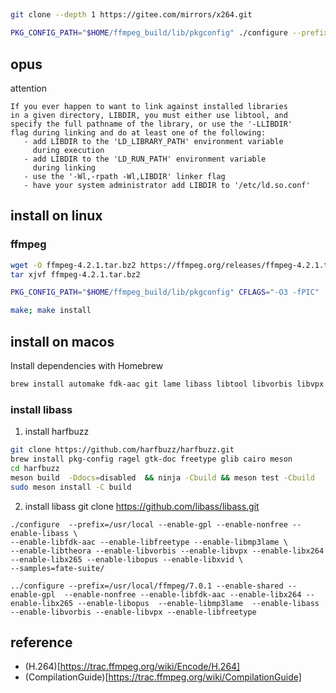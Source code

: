 
##
```bash
git clone --depth 1 https://gitee.com/mirrors/x264.git

PKG_CONFIG_PATH="$HOME/ffmpeg_build/lib/pkgconfig" ./configure --prefix="$HOME/ffmpeg_build" --enable-static --enable-pic
```

## opus

attention
```
If you ever happen to want to link against installed libraries
in a given directory, LIBDIR, you must either use libtool, and
specify the full pathname of the library, or use the '-LLIBDIR'
flag during linking and do at least one of the following:
   - add LIBDIR to the 'LD_LIBRARY_PATH' environment variable
     during execution
   - add LIBDIR to the 'LD_RUN_PATH' environment variable
     during linking
   - use the '-Wl,-rpath -Wl,LIBDIR' linker flag
   - have your system administrator add LIBDIR to '/etc/ld.so.conf'

```
## install on linux
### ffmpeg
```bash
wget -O ffmpeg-4.2.1.tar.bz2 https://ffmpeg.org/releases/ffmpeg-4.2.1.tar.bz2 && \
tar xjvf ffmpeg-4.2.1.tar.bz2

PKG_CONFIG_PATH="$HOME/ffmpeg_build/lib/pkgconfig" CFLAGS="-O3 -fPIC" ../configure --prefix="$HOME/ffmpeg_build"  --pkg-config-flags="--static"  --extra-cflags="-I$HOME/ffmpeg_build/include"  --extra-ldflags="-L$HOME/ffmpeg_build/lib"  --extra-libs="-lpthread -lm" --bindir="$HOME/bin" --enable-gpl  --enable-libass  --enable-libfdk-aac --enable-libfreetype --enable-libmp3lame --enable-libopus --enable-libvorbis --enable-libvpx  --enable-libx264 --enable-libx265 --enable-pic --enable-shared --enable-nonfree

make; make install
```


## install on macos

Install dependencies with Homebrew
```bash
brew install automake fdk-aac git lame libass libtool libvorbis libvpx opus sdl2 shtool texi2html theora wget x264 x265 xvid nasm
```

### install libass
1. install harfbuzz
```bash
git clone https://github.com/harfbuzz/harfbuzz.git
brew install pkg-config ragel gtk-doc freetype glib cairo meson
cd harfbuzz
meson build  -Ddocs=disabled  && ninja -Cbuild && meson test -Cbuild
sudo meson install -C build
```
2. install libass
git clone https://github.com/libass/libass.git



```
./configure  --prefix=/usr/local --enable-gpl --enable-nonfree --enable-libass \
--enable-libfdk-aac --enable-libfreetype --enable-libmp3lame \
--enable-libtheora --enable-libvorbis --enable-libvpx --enable-libx264 --enable-libx265 --enable-libopus --enable-libxvid \
--samples=fate-suite/
```


```
../configure --prefix=/usr/local/ffmpeg/7.0.1 --enable-shared --enable-gpl  --enable-nonfree --enable-libfdk-aac --enable-libx264 --enable-libx265 --enable-libopus  --enable-libmp3lame  --enable-libass --enable-libvorbis --enable-libvpx --enable-libfreetype
```
## reference
- (H.264)[https://trac.ffmpeg.org/wiki/Encode/H.264]
- (CompilationGuide)[https://trac.ffmpeg.org/wiki/CompilationGuide]